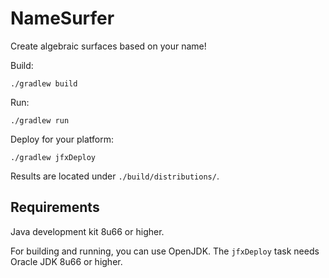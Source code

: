 NameSurfer
==========

Create algebraic surfaces based on your name!

Build:
```
./gradlew build
```

Run:
```
./gradlew run
```

Deploy for your platform:
```
./gradlew jfxDeploy
```
Results are located under `./build/distributions/`.

Requirements
------------

Java development kit 8u66 or higher.

For building and running, you can use OpenJDK.
The `jfxDeploy` task needs Oracle JDK 8u66 or higher.
